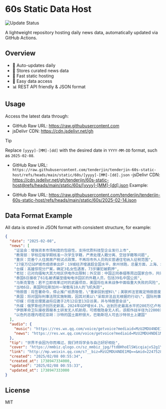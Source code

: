 # 60s Static Data Host

![Update Status](https://github.com/vikiboss/60s-static-host/workflows/schedule/badge.svg)

A lightweight repository hosting daily news data, automatically updated via GitHub Actions.

## Overview

- 🔄 Auto-updates daily
- 📰 Stores curated news data
- 🚀 Fast static hosting
- 🔑 Easy data access
- 📊 REST API friendly & JSON format

## Usage

Access the latest data through:

- GitHub Raw URL: https://raw.githubusercontent.com
- jsDelivr CDN: https://cdn.jsdelivr.net/gh

> [!TIP]
> Replace `[yyyy]-[MM]-[dd]` with the desired date in `YYYY-MM-DD` format, such as `2025-02-08`.

- GitHub Raw URL: ` https://raw.githubusercontent.com/tenderjin/tenderjin-60s-static-host/refs/heads/main/static/60s/[yyyy]-[MM]-[dd].json`
-jsDelivr CDN: https://cdn.jsdelivr.net/gh/tenderjin/60s-static-host@refs/heads/main/static/60s/[yyyy]-[MM]-[dd].json
Example:

- GitHub Raw URL: https://raw.githubusercontent.com/tenderjin/tenderjin-60s-static-host/refs/heads/main/static/60s/2025-02-14.json
## Data Format Example

All data is stored in JSON format with consistent structure, for example:

```json
{
  "date": "2025-02-08",
  "news": [
    "证监会：增强资本市场制度的包容性，支持优质科技型企业发行上市",
    "教育部：学校应每学期核准一次学生学籍，严肃处理人籍分离、空挂学籍等问题",
    "重庆：完善个人住房房产税试点政策，不再将市外人员购买普通住宅纳入征税范围",
    "27座万亿GDP城市成绩单出炉：19城经济增速超全国水平，泉州领跑，总量方面，上海、北京、深圳、重庆、广州、苏州、成都、杭州、武汉和南京排在前十位",
    "台媒：高雄惊现分尸案，确定3名女性遇害，73岁嫌犯被羁押",
    "老挝：已对向缅甸大其力地区供电作出限制；外交部：中国正同泰缅等周边国家合作，共同铲除网赌、电诈毒瘤",
    "泰国6日接收了61名被诱骗至缅甸电诈园区的外籍人员，包括39名中国公民",
    "马斯克警告：若不立即改革过时的武器项目，美国将在未来战争中面临重大失败的风险",
    "当地6日，美国阿拉斯加州一架载有10人的飞机失踪",
    "特朗普：将签署命令，停止推广纸质吸管，\"重新回到塑料\"；美联邦法官裁定特朗普废除\"出生公民权\"行政令违宪",
    "美国：将对国际刑事法院实施制裁，因其对美以\"采取非法且无根据的行动\"，国际刑事法院回应：谴责美方相关行为",
    "印媒：印度总理莫迪将应邀于2月12日至13日访美，并与特朗普会谈",
    "外媒：俄罗斯经济创历史新高，2024年GDP增长4.1%，达到历史最高水平的200万亿卢布",
    "伊朗革命卫队接收首艘本土研发无人机航母，可搭载隐身无人机，该舰作战半径为22000海里，可在海上一年无需加油",
    "以色列总理内塔尼亚胡：沙特的国土面积很大，巴勒斯坦人可去沙特领土上建国"
  ],
  "audio": {
    "music": "https://res.wx.qq.com/voice/getvoice?mediaid=MzU2MDU4NDE1MV8yMjQ3NTI4MDY4",
    "news": "https://res.wx.qq.com/voice/getvoice?mediaid=MzU2MDU4NDE1MV8yMjQ3NTI4MDY5"
  },
  "tip": "世界不会因为你而难过，我们终将学会与自己好好相处",
  "cover": "https://mmbiz.qlogo.cn/sz_mmbiz_jpg/ftdBHhoElSWicqiajvS2g1YickCW5ibS7Dibibh5StGA4r00QjjYVibEA26XHlhZnORDtMgiaWm1PnnA2Zl0gbnd1pNswg/0?wx_fmt=jpeg",
  "link": "http://mp.weixin.qq.com/s?__biz=MzU2MDU4NDE1MQ==&mid=2247528070&idx=1&sn=81488ae3744998019e736084915b09fb",
  "created": "2025/02/08 00:55:34",
  "created_at": 1738947334000,
  "updated": "2025/02/08 00:55:33",
  "updated_at": 1738947333000
}
```

## License

MIT
